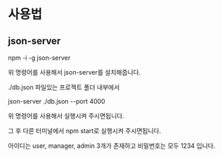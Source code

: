 # 사용법

## json-server

npm -i -g json-server

위 명령어를 사용해서 json-server를 설치해줍니다.

./db.json 파일있는 프로젝트 폴더 내부에서

json-server ./db.json --port 4000

위 명령어를 사용해서 실행시켜 주시면됩니다.

그 후 다른 터미널에서 npm start로 실행시켜 주시면됩니다.

아이디는 user, manager, admin 3개가 존재하고 비밀번호는 모두 1234 입니다.
